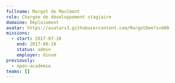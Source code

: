 ```yaml
---
fullname: Margot de Maulmont
role: Chargée de développement stagiaire
domaine: Déploiement
avatar: https://avatars3.githubusercontent.com/MargotDem?s=600
missions:
  - start: 2017-07-10
    end: 2017-08-18
    status: admin
    employer: dinum
previously:
  - open-academie
teams: []
---
```

